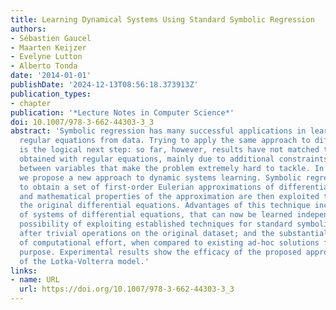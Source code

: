```yaml
---
title: Learning Dynamical Systems Using Standard Symbolic Regression
authors:
- Sébastien Gaucel
- Maarten Keijzer
- Evelyne Lutton
- Alberto Tonda
date: '2014-01-01'
publishDate: '2024-12-13T08:56:18.373913Z'
publication_types:
- chapter
publication: '*Lecture Notes in Computer Science*'
doi: 10.1007/978-3-662-44303-3_3
abstract: 'Symbolic regression has many successful applications in learning free-form
  regular equations from data. Trying to apply the same approach to differential equations
  is the logical next step: so far, however, results have not matched the quality
  obtained with regular equations, mainly due to additional constraints and dependencies
  between variables that make the problem extremely hard to tackle. In this paper
  we propose a new approach to dynamic systems learning. Symbolic regression is used
  to obtain a set of first-order Eulerian approximations of differential equations,
  and mathematical properties of the approximation are then exploited to reconstruct
  the original differential equations. Advantages of this technique include the de-coupling
  of systems of differential equations, that can now be learned independently; the
  possibility of exploiting established techniques for standard symbolic regression,
  after trivial operations on the original dataset; and the substantial reduction
  of computational effort, when compared to existing ad-hoc solutions for the same
  purpose. Experimental results show the efficacy of the proposed approach on an instance
  of the Lotka-Volterra model.'
links:
- name: URL
  url: https://doi.org/10.1007/978-3-662-44303-3_3
---
```

